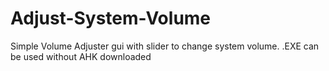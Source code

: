 # Adjust-System-Volume
Simple Volume Adjuster gui with slider to change system volume. .EXE can be used without AHK downloaded
